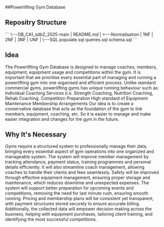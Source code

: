 
##Powerlifting Gym Database

<h2><bold>Repositry Structure</bold></h2>
```
\---DB_CA1_sdb2_2025-main
    |   README.md
    |
    +---Normalisation
    |       1NF
    |       2NF
    |       3NF
    |       UNF
    |
    \---SQL
            populate.sql
            queries.sql
            schema.sql
```
<h2>Idea</h2>

<p>
The Powerlifting Gym Database is designed to manage coaches, members, equipment, equipment usage and competitions within the gym. It is important that we prioritise every essential part of managing and running a powerlifting gym into one organised and efficient process.
Unlike standard commercial gyms, powerlifting gyms has unique running behaviour such as:
Individual Coaching Services (i.e. Strength Coaching, Nutrition Coaching, Rehab Coaching.
Competition Preparation
High standard of Equipment Maintenance
Membership Arrangements
Our idea is to create a conservative database that acts as the foundation of the gym to link members, equipment, coaching, etc. So it is easier to manage and make easier integration and changes for the gym in the future.
</p>

<h2>Why It's Necessary</h2>

<p>Gyms require a structured system to professionally manage their data, bringing every essential aspect of gym operations into one organized and manageable system. 
The system will improve member management by tracking attendance, payment status, training programmes and personal details efficiently. 
It will also streamline coach management, allowing coaches to handle their clients and fees seamlessly. 
Safety will be improved through effective equipment management, ensuring proper storage and maintenance, which reduces downtime and unexpected expenses. 
The system will support better preparation for upcoming events and competitions, removing the need for last minute rush, ensuring smooth running. 
Pricing and membership plans will be consistent yet transparent, with payment structures stored securely to ensure accurate billing. 
Additionally, the collected data will empower decision making across the business, helping with equipment purchases, tailoring client training, and identifying the most successful competitions. 
</p>



